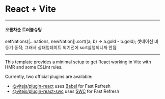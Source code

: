 # React + Vite

---

#### 오름차순 트러블슈팅

setNations([...nations, newNation]).sort((a, b) => a.gold - b.gold);
셋네이션 비동기 동작; 그래서 상태업데이트 되기전에 sort실행되니까 안됨

---

This template provides a minimal setup to get React working in Vite with HMR and some ESLint rules.

Currently, two official plugins are available:

- [@vitejs/plugin-react](https://github.com/vitejs/vite-plugin-react/blob/main/packages/plugin-react/README.md) uses [Babel](https://babeljs.io/) for Fast Refresh
- [@vitejs/plugin-react-swc](https://github.com/vitejs/vite-plugin-react-swc) uses [SWC](https://swc.rs/) for Fast Refresh
